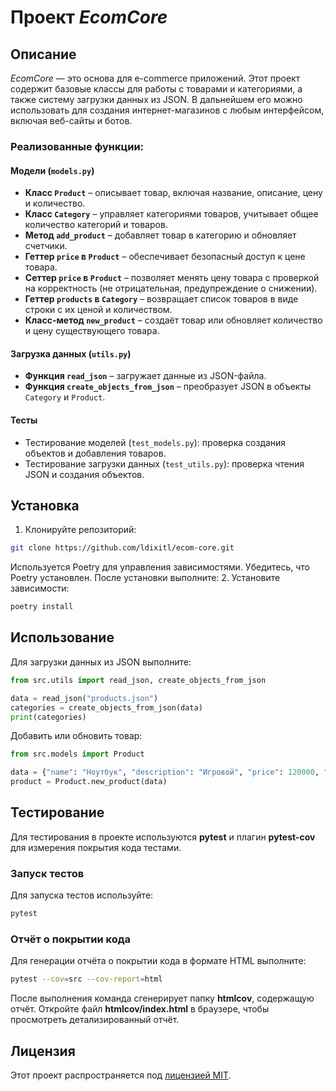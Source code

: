# Проект *EcomCore*

## Описание

*EcomCore* — это основа для e-commerce приложений. Этот проект содержит базовые классы для работы с товарами и категориями, а также систему загрузки данных из JSON. В дальнейшем его можно использовать для создания интернет-магазинов с любым интерфейсом, включая веб-сайты и ботов.

### Реализованные функции:

#### Модели (`models.py`)
- **Класс `Product`** – описывает товар, включая название, описание, цену и количество.
- **Класс `Category`** – управляет категориями товаров, учитывает общее количество категорий и товаров.
- **Метод `add_product`** – добавляет товар в категорию и обновляет счетчики.
- **Геттер `price` в `Product`** – обеспечивает безопасный доступ к цене товара.  
- **Сеттер `price` в `Product`** – позволяет менять цену товара с проверкой на корректность (не отрицательная, предупреждение о снижении).  
- **Геттер `products` в `Category`** – возвращает список товаров в виде строки с их ценой и количеством.  
- **Класс-метод `new_product`** – создаёт товар или обновляет количество и цену существующего товара.  

#### Загрузка данных (`utils.py`)
- **Функция `read_json`** – загружает данные из JSON-файла.
- **Функция `create_objects_from_json`** – преобразует JSON в объекты `Category` и `Product`.

#### Тесты
- Тестирование моделей (`test_models.py`): проверка создания объектов и добавления товаров.
- Тестирование загрузки данных (`test_utils.py`): проверка чтения JSON и создания объектов.

## Установка
1. Клонируйте репозиторий:
```sh
git clone https://github.com/ldixitl/ecom-core.git
```
Используется Poetry для управления зависимостями. Убедитесь, что Poetry установлен.
После установки выполните:
2. Установите зависимости:
```sh
poetry install
```

## Использование
Для загрузки данных из JSON выполните:
```python
from src.utils import read_json, create_objects_from_json

data = read_json("products.json")
categories = create_objects_from_json(data)
print(categories)
```

Добавить или обновить товар:
```python
from src.models import Product

data = {"name": "Ноутбук", "description": "Игровой", "price": 120000, "quantity": 5}  
product = Product.new_product(data)  
```

## Тестирование
Для тестирования в проекте используются **pytest** и плагин **pytest-cov** для измерения покрытия кода тестами.

### Запуск тестов
Для запуска тестов используйте:
```bash
pytest
```

### Отчёт о покрытии кода
Для генерации отчёта о покрытии кода в формате HTML выполните:

```bash
pytest --cov=src --cov-report=html
```
После выполнения команда сгенерирует папку **htmlcov**, содержащую отчёт. 
Откройте файл **htmlcov/index.html** в браузере, чтобы просмотреть детализированный отчёт.

## Лицензия
Этот проект распространяется под [лицензией MIT](LICENSE).
